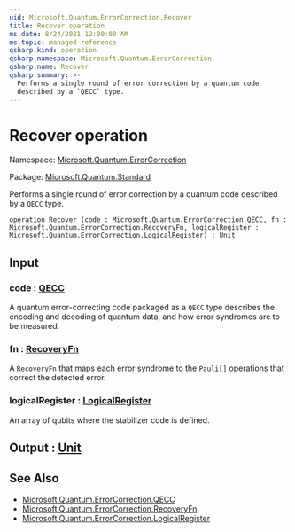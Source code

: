 ```yaml
---
uid: Microsoft.Quantum.ErrorCorrection.Recover
title: Recover operation
ms.date: 8/24/2021 12:00:00 AM
ms.topic: managed-reference
qsharp.kind: operation
qsharp.namespace: Microsoft.Quantum.ErrorCorrection
qsharp.name: Recover
qsharp.summary: >-
  Performs a single round of error correction by a quantum code
  described by a `QECC` type.
---
```


# Recover operation

Namespace: [Microsoft.Quantum.ErrorCorrection](xref:Microsoft.Quantum.ErrorCorrection)

Package: [Microsoft.Quantum.Standard](https://nuget.org/packages/Microsoft.Quantum.Standard)


Performs a single round of error correction by a quantum codedescribed by a `QECC` type.

```qsharp
operation Recover (code : Microsoft.Quantum.ErrorCorrection.QECC, fn : Microsoft.Quantum.ErrorCorrection.RecoveryFn, logicalRegister : Microsoft.Quantum.ErrorCorrection.LogicalRegister) : Unit
```


## Input

### code : [QECC](xref:Microsoft.Quantum.ErrorCorrection.QECC)

A quantum error-correcting code packaged as a `QECC` type describesthe encoding and decoding of quantum data, and how error syndromesare to be measured.


### fn : [RecoveryFn](xref:Microsoft.Quantum.ErrorCorrection.RecoveryFn)

A `RecoveryFn` that maps each error syndrome to the `Pauli[]` operationsthat correct the detected error.


### logicalRegister : [LogicalRegister](xref:Microsoft.Quantum.ErrorCorrection.LogicalRegister)

An array of qubits where the stabilizer code is defined.



## Output : [Unit](xref:microsoft.quantum.qsharp.valueliterals#unit-literal)



## See Also

- [Microsoft.Quantum.ErrorCorrection.QECC](xref:Microsoft.Quantum.ErrorCorrection.QECC)
- [Microsoft.Quantum.ErrorCorrection.RecoveryFn](xref:Microsoft.Quantum.ErrorCorrection.RecoveryFn)
- [Microsoft.Quantum.ErrorCorrection.LogicalRegister](xref:Microsoft.Quantum.ErrorCorrection.LogicalRegister)
